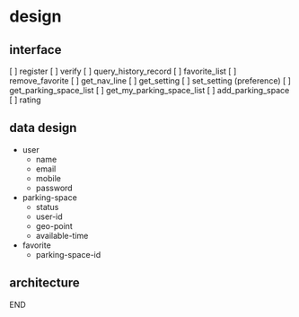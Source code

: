 # design

## interface

[ ] register
[ ] verify
[ ] query_history_record
[ ] favorite_list
[ ] remove_favorite
[ ] get_nav_line
[ ] get_setting
[ ] set_setting (preference)
[ ] get_parking_space_list
[ ] get_my_parking_space_list
[ ] add_parking_space
[ ] rating


## data design
* user
  * name
  * email
  * mobile
  * password
* parking-space
  * status
  * user-id
  * geo-point
  * available-time
* favorite
  * parking-space-id


## architecture

END
